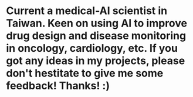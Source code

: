 # Current a medical-AI scientist in Taiwan. Keen on using AI to improve drug design and disease monitoring in oncology, cardiology, etc. If you got any ideas in my projects, please don't hestitate to give me some feedback! Thanks! :)
